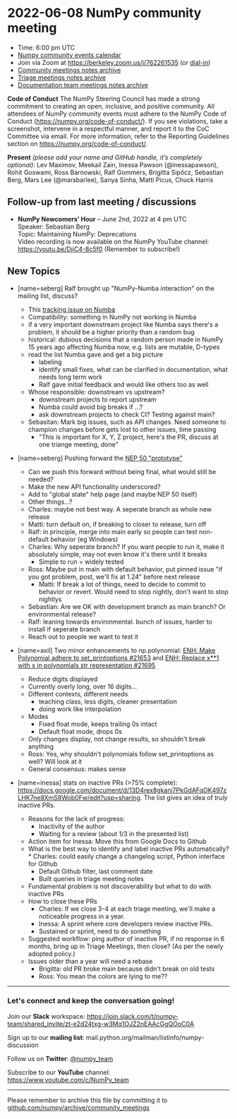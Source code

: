 # 2022-06-08 NumPy community meeting


- Time: 6:00 pm UTC
- [Numpy community events calendar](https://scientific-python.org/calendars/)
- Join via Zoom at https://berkeley.zoom.us/j/762261535 (or [dial-in](https://berkeley.zoom.us/u/aC3ENhycM))
- [Community meetings notes archive](https://github.com/numpy/archive/tree/main/community_meetings)
- [Triage meetings notes archive](https://github.com/numpy/archive/tree/master/triage_meetings)
- [Documentation team meetings notes archive](https://github.com/numpy/archive/tree/main/docs_team_meetings)

**Code of Conduct**
The NumPy Steering Council has made a strong commitment to creating an open, inclusive, and positive community. 
All attendees of NumPy community events must adhere to the NumPy Code of Conduct (https://numpy.org/code-of-conduct/). 
If you see violations, take a screenshot, intervene in a respectful manner, and report it to the CoC Committee via email. For more information, refer to the Reporting Guidelines section on https://numpy.org/code-of-conduct/.


**Present** *(please add your name and GitHub handle, it’s completely optional)*: Lev Maximov, Meekail Zain, Inessa Pawson (@inessapawson), Rohit Goswami, Ross Barnowski, Ralf Gommers, Brigitta Sipőcz, Sebastian Berg, Mars Lee (@marsbarlee), Sanya Sinha, Matti Picus, Chuck Harris


## Follow-up from last meeting / discussions


* **NumPy Newcomers’ Hour** – June 2nd, 2022 at 4 pm UTC<br>
  Speaker: Sebastian Berg<br>
  Topic: Maintaining NumPy: Deprecations<br>
  Video recording is now available on the NumPy YouTube channel: https://youtu.be/DjiC4-8c5f0
  (Remember to subscribe!)


## New Topics

* [name=seberg] Ralf brought up "NumPy-Numba interaction" on the mailing list, discuss?
  - This [tracking issue on Numba](https://github.com/numba/numba/issues/8008)
  - Compatibility: something in NumPy not working in Numba
  - if a very important downstream project like Numba says there's a problem, it should be a higher priority than a random bug
  - historical: dubious decisions that a random person made in NumPy 15 years ago affecting Numba now, e.g. lists are mutable, D-types
  - read the list Numba gave and get a big picture
      - labeling
      - identify small fixes, what can be clarified in documentation, what needs long term work
      - Ralf gave initial feedback and would like others too as well
  - Whose responsible: downstream vs upstream?
      - downstream projects to report upstream
      - Numba could avoid big breaks if ...?
      - ask downstream projects to check CI? Testing against main?
  - Sebasitan: Mark big issues, such as API changes. Need someone to champion changes before gets lost to other issues, time passing
      - "This is important for X, Y, Z project, here's the PR, discuss at one triange meeting, done"

* [name=seberg] Pushing forward the [NEP 50 "prototype"](https://github.com/numpy/numpy/pull/21626)
    * Can we push this forward without being final, what would still be needed?
    * Make the new API functionality underscored?
    * Add to "global state" help page (and maybe NEP 50 itself)
    * Other things...?
    - Charles: maybe not best way. A seperate branch as whole new release
    - Matti: turn default on, if breaking to closer to release, turn off
    - Ralf: in principle, merge into main early so people can test non-default behavior (eg Windows)
    - Charles: Why seperate branch? If you want people to run it, make it absolutely simple, may not even know it's there until it breaks
        - Simple to run = widely tested
    - Ross: Maybe put in main with default behavior, put pinned issue "if you got problem, post, we'll fix at 1.24" before next release
        - Matti: If break a lot of things, need to decide to commit to behavior or revert. Would need to stop nightly, don't want to stop nightlys
    - Sebastian: Are we OK with development branch as main branch? Or environmental release?
    - Ralf: leaning towards environmental. bunch of issues, harder to install if seperate branch
    - Reach out to people we want to test it

* [name=axil] Two minor enhancements to np.polynomial: [ENH: Make Polynomial adhere to set_printoptions #21653](https://github.com/numpy/numpy/issues/21653) and [ENH: Replace x**1 with x in polynomials str representation #21695](https://github.com/numpy/numpy/issues/21695)
    * Reduce digits displayed
    * Currently overly long, over 16 digits...
    * Different contexts, different needs
        * teaching class, less digits, cleaner presentation
        * doing work like interpolation
    * Modes
        * Fixed float mode, keeps trailing 0s intact
        * Default float mode, drops 0s
    * Only changes display, not change results, so shouldn't break anything
    * Ross: Yes, why shouldn't polynomials follow set_printoptions as well? Will look at it
    * General consensus: makes sense

* [name=inessa] stats on inactive PRs (>75% complete): https://docs.google.com/document/d/13D4rex8gkani7PkGdAFqOK497zLHK7ne8XmS8Wob0Fw/edit?usp=sharing.
The list gives an idea of *truly* inactive PRs. 
    * Reasons for the lack of progress:
        * Inactivity of the author
        * Waiting for a review (about 1/3 in the presented list)
    * Action item for Inessa: Move this from Google Docs to Github
    * What is the best way to identify and label inactive PRs automatically?
            * Charles: could easily change a changelog script, Python interface for Github
        * Default Github filter, last comment date
        * Built queries in triage meeting notes
    * Fundamental problem is not discoverability but what to do with inactive PRs
    * How to close these PRs
        * Charles: If we close 3-4 at each triage meeting, we'll make a noticeable progress in a year.
        * Inessa: A sprint where core developers review inactive PRs.
        * Sustained or sprint, need to do something
    * Suggested workflow: ping author of inactive PR, if no response in 6 months, bring up in Triage Meetings, then close? (As per the newly adopted policy.)
    * Issues older than a year will need a rebase
        * Brigitta: old PR broke main because didn't break on old tests
        * Ross: You mean the colors are lying to me??
---
### Let's connect and keep the conversation going!

Join our **Slack** workspace: https://join.slack.com/t/numpy-team/shared_invite/zt-e2d24txg-w3Mq1OJZ2nEAAcGgQOoC0A

Sign up to our **mailing list**: mail.python.org/mailman/listinfo/numpy-discussion

Follow us on **Twitter**: [@numpy_team](https://twitter.com/numpy_team)

Subscribe to our **YouTube** channel: https://www.youtube.com/c/NumPy_team

---
Please remember to archive this file by committing it to [github.com/numpy/archive/community_meetings](https://github.com/numpy/archive/tree/main/community_meetings)


